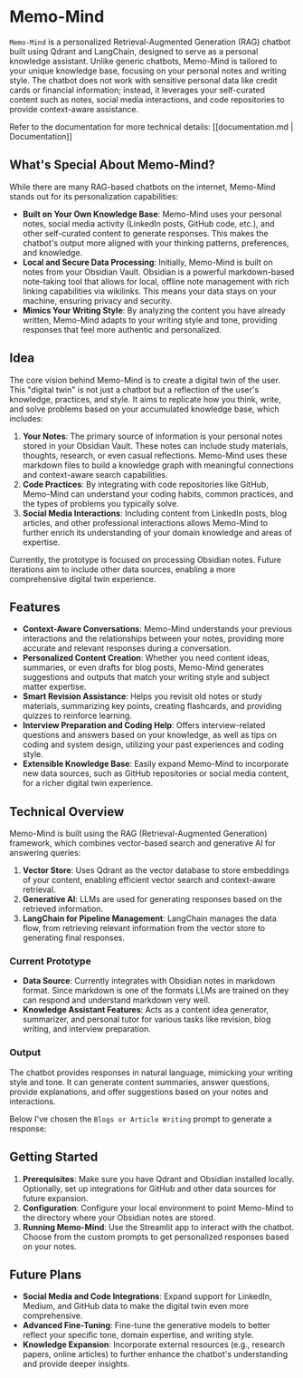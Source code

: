 # Memo-Mind

`Memo-Mind` is a personalized Retrieval-Augmented Generation (RAG) chatbot built using Qdrant and LangChain, designed to serve as a personal knowledge assistant. Unlike generic chatbots, Memo-Mind is tailored to your unique knowledge base, focusing on your personal notes and writing style. The chatbot does not work with sensitive personal data like credit cards or financial information; instead, it leverages your self-curated content such as notes, social media interactions, and code repositories to provide context-aware assistance.

Refer to the documentation for more technical details: [[documentation.md |  Documentation]]

## What's Special About Memo-Mind?

While there are many RAG-based chatbots on the internet, Memo-Mind stands out for its personalization capabilities:
- **Built on Your Own Knowledge Base**: Memo-Mind uses your personal notes, social media activity (LinkedIn posts, GitHub code, etc.), and other self-curated content to generate responses. This makes the chatbot's output more aligned with your thinking patterns, preferences, and knowledge.
- **Local and Secure Data Processing**: Initially, Memo-Mind is built on notes from your Obsidian Vault. Obsidian is a powerful markdown-based note-taking tool that allows for local, offline note management with rich linking capabilities via wikilinks. This means your data stays on your machine, ensuring privacy and security.
- **Mimics Your Writing Style**: By analyzing the content you have already written, Memo-Mind adapts to your writing style and tone, providing responses that feel more authentic and personalized.

## Idea

The core vision behind Memo-Mind is to create a digital twin of the user. This "digital twin" is not just a chatbot but a reflection of the user's knowledge, practices, and style. It aims to replicate how you think, write, and solve problems based on your accumulated knowledge base, which includes:
1. **Your Notes**: The primary source of information is your personal notes stored in your Obsidian Vault. These notes can include study materials, thoughts, research, or even casual reflections. Memo-Mind uses these markdown files to build a knowledge graph with meaningful connections and context-aware search capabilities.
2. **Code Practices**: By integrating with code repositories like GitHub, Memo-Mind can understand your coding habits, common practices, and the types of problems you typically solve.
3. **Social Media Interactions**: Including content from LinkedIn posts, blog articles, and other professional interactions allows Memo-Mind to further enrich its understanding of your domain knowledge and areas of expertise.

Currently, the prototype is focused on processing Obsidian notes. Future iterations aim to include other data sources, enabling a more comprehensive digital twin experience.

## Features

- **Context-Aware Conversations**: Memo-Mind understands your previous interactions and the relationships between your notes, providing more accurate and relevant responses during a conversation.
- **Personalized Content Creation**: Whether you need content ideas, summaries, or even drafts for blog posts, Memo-Mind generates suggestions and outputs that match your writing style and subject matter expertise.
- **Smart Revision Assistance**: Helps you revisit old notes or study materials, summarizing key points, creating flashcards, and providing quizzes to reinforce learning.
- **Interview Preparation and Coding Help**: Offers interview-related questions and answers based on your knowledge, as well as tips on coding and system design, utilizing your past experiences and coding style.
- **Extensible Knowledge Base**: Easily expand Memo-Mind to incorporate new data sources, such as GitHub repositories or social media content, for a richer digital twin experience.

## Technical Overview

Memo-Mind is built using the RAG (Retrieval-Augmented Generation) framework, which combines vector-based search and generative AI for answering queries:
1. **Vector Store**: Uses Qdrant as the vector database to store embeddings of your content, enabling efficient vector search and context-aware retrieval.
2. **Generative AI**: LLMs are used for generating responses based on the retrieved information.
3. **LangChain for Pipeline Management**: LangChain manages the data flow, from retrieving relevant information from the vector store to generating final responses.

### Current Prototype

- **Data Source**: Currently integrates with Obsidian notes in markdown format. Since markdown is one of the formats LLMs are trained on they can respond and understand markdown very well. 
- **Knowledge Assistant Features**: Acts as a content idea generator, summarizer, and personal tutor for various tasks like revision, blog writing, and interview preparation.

### Output

The chatbot provides responses in natural language, mimicking your writing style and tone. It can generate content summaries, answer questions, provide explanations, and offer suggestions based on your notes and interactions.

Below I've chosen the `Blogs or Article Writing` prompt to generate a response:


## Getting Started

1. **Prerequisites**: Make sure you have Qdrant and Obsidian installed locally. Optionally, set up integrations for GitHub and other data sources for future expansion.
2. **Configuration**: Configure your local environment to point Memo-Mind to the directory where your Obsidian notes are stored.
3. **Running Memo-Mind**: Use the Streamlit app to interact with the chatbot. Choose from the custom prompts to get personalized responses based on your notes.


## Future Plans

- **Social Media and Code Integrations**: Expand support for LinkedIn, Medium, and GitHub data to make the digital twin even more comprehensive.
- **Advanced Fine-Tuning**: Fine-tune the generative models to better reflect your specific tone, domain expertise, and writing style.
- **Knowledge Expansion**: Incorporate external resources (e.g., research papers, online articles) to further enhance the chatbot's understanding and provide deeper insights.
